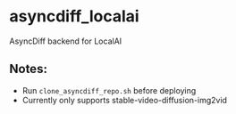 # asyncdiff_localai

AsyncDiff backend for LocalAI

## Notes:
- Run `clone_asyncdiff_repo.sh` before deploying
- Currently only supports stable-video-diffusion-img2vid

